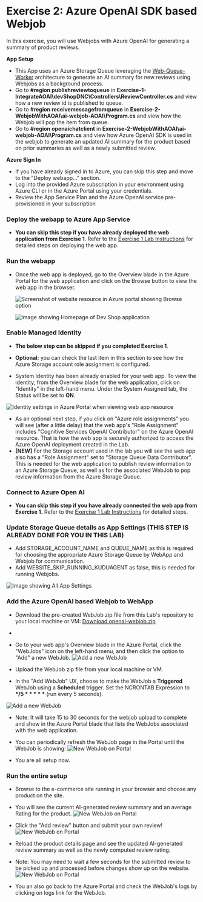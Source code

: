 # Exercise 2: Azure OpenAI SDK based Webjob
In this exercise, you will use Webjobs with Azure OpenAI for generating a summary of product reviews.

**App Setup**
- This App uses an Azure Storage Queue leveraging the [Web-Queue-Worker](https://learn.microsoft.com/en-us/azure/architecture/guide/architecture-styles/web-queue-worker) architecture to generate an AI summary for new reviews using Webjobs as a background process.
- Go to **#region publishreviewtoqueue** in **Exercise-1-IntegrateAOAI\devShopDNC\Controllers\ReviewController.cs** and view how a new review id is published to queue.
- Go to **#region receivemessagefromqueue** in **Exercise-2-WebjobWithAOAI\ai-webjob-AOAI\Program.cs** and view how the Webjob will pop the item from queue.
- Go to **#region openaichatclient** in **Exercise-2-WebjobWithAOAI\ai-webjob-AOAI\Program.cs** and view how Azure OpenAI SDK is used in the webjob to generate an updated AI summary for the product based on prior summaries as well as a newly submitted review.

**Azure Sign In**
- If you have already signed in to Azure, you can skip this step and move to the "Deploy webapp..." section.
- Log into the provided Azure subscription in your environment using Azure CLI or in the Azure Portal using your credentials.
- Review the App Service Plan and the Azure OpenAI service pre-provisioned in your subscription

### Deploy the webapp to Azure App Service
- **You can skip this step if you have already deployed the web application from Exercise 1**. Refer to the [Exercise 1 Lab Instructions](../Exercise-1.md#deploy-webapp-to-azure-app-service) for detailed steps on deploying the web app.
  
### Run the webapp
- Once the web app is deployed, go to the Overview blade in the Azure Portal for the web application and click on the Browse button to view the web app in the browser.

  ![Screenshot of website resource in Azure portal showing Browse option](./images/LAB347-ex1-browse-web.png)

  ![Image showing Homepage of Dev Shop application](./images/LAB347-ex1-webui.png)

### Enable Managed Identity

- **The below step can be skipped if you completed Exercise 1**.
- **Optional:**  you can check the last item in this section to see how the Azure Storage account role assignment is configured.

- System Identity has been already enabled for your web app. To view the identity, from the Overview blade for the web application, click on "Identity" in the left-hand menu. Under the System Assigned tab, the Status will be set to **ON**. 

 ![Identity settings in Azure Portal when viewing web app resource](./images/Exercise-1-SMI.png)

- As an optional next step, if you click on "Azure role assignments" you will see (after a little delay) that the web app's "Role Assignment" includes "Cognitive Services OpenAI Contributor" on the Azure OpenAI resource. That is how the web app is securely authorized to access the Azure OpenAI deployment created in the Lab.
- **[NEW]** For the Storage account used in the lab you will see the web app also has a "Role Assignment" set to "Storage Queue Data Contributor". This is needed for the web application to publish review information to an Azure Storage Queue, as well as for the associated WebJob to pop review information from the Azure Storage Queue.

### Connect to Azure Open AI
- **You can skip this step if you have already connected the web app from Exercise 1.** Refer to the [Exercise 1 Lab Instructions](../Exercise-1.md#connect-to-azure-open-ai) for detailed steps.

### Update Storage Queue details as App Settings (THIS STEP IS ALREADY DONE FOR YOU IN THIS LAB)
- Add STORAGE_ACCOUNT_NAME and QUEUE_NAME as this is required for choosing the appropriate Azure Storage Queue by WebApp and Webjob for communication.
- Add WEBSITE_SKIP_RUNNING_KUDUAGENT as false, this is needed for running Webjobs.

 ![Image showing All App Settings](./images/LAB347-ex2-appsettings.png)

### Add the Azure OpenAI based Webjob to WebApp 
- Download the pre-created WebJob zip file from this Lab's repository to your local machine or VM: [Download openai-webjob.zip](../Exercise-2-WebjobWithAOAI/ai-webjob-AOAI/openai-webjob.zip)
- 
- Go to your web app's Overview blade in the Azure Portal, click the "WebJobs" icon on the left-hand menu, and then click the option to "Add" a new WebJob.
 ![Add a new WebJob](./images/LAB347-ex2-webjob.png)

- Upload the WebJob zip file from your local machine or VM.
- In the "Add WebJob" UX, choose to make the WebJob a **Triggered** WebJob using a **Scheduled** trigger.  Set the NCRONTAB Expression to __*/5 * * * * *__ (run every 5 seconds).

 ![Add a new WebJob](./images/LAB347-ex2-webjobopenai.png)

 - Note:  It will take 15 to 30 seconds for the webjob upload to complete and show in the Azure Portal blade that lists the WebJobs associated with the web application.
 - You can periodically refresh the WebJob page in the Portal until the WebJob is showing:
 ![New WebJob on Portal](./images/LAB347-ex2-webjobopenaiadded.png)

 - You are all setup now.

### Run the entire setup

- Browse to the e-commerce site running in your browser and choose any product on the site.
- You will see the current AI-generated review summary and an average Rating for the product.
  ![New WebJob on Portal](./images/LAB347-ex2-currentaisummary.png)

 - Click the "Add review" button and submit your own review!
  ![New WebJob on Portal](./images/LAB347-ex2-addnegativereview.png)

- Reload the product details page and see the updated AI-generated review summary as well as the newly computed review rating.
- Note:  You may need to wait a few seconds for the submitted review to be picked up and processed before changes show up on the website.
 ![New WebJob on Portal](./images/LAB347-ex2-updatedreview.png)

 - You an also go back to the Azure Portal and check the WebJob's logs by clicking on logs link for the WebJob.

